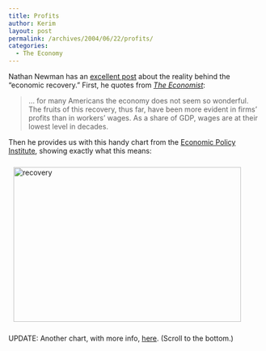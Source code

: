 ```yaml
---
title: Profits
author: Kerim
layout: post
permalink: /archives/2004/06/22/profits/
categories:
  - The Economy
---
```

Nathan Newman has an <a href="http://www.nathannewman.org/log/archives/001769.shtml#001769" onclick="_gaq.push(['_trackEvent', 'outbound-article', 'http://www.nathannewman.org/log/archives/001769.shtml#001769', 'excellent post']);" >excellent post</a> about the reality behind the &#8220;economic recovery.&#8221; First, he quotes from *<a href="http://www.economist.com/displaystory.cfm?story_id=2749545" onclick="_gaq.push(['_trackEvent', 'outbound-article', 'http://www.economist.com/displaystory.cfm?story_id=2749545', 'The Economist']);" >The Economist</a>*:

> &#8230; for many Americans the economy does not seem so wonderful. The fruits of this recovery, thus far, have been more evident in firms&#8217; profits than in workers&#8217; wages. As a share of GDP, wages are at their lowest level in decades.

Then he provides us with this handy chart from the <a href="http://www.epinet.org/content.cfm/webfeatures_snapshots_05272004" onclick="_gaq.push(['_trackEvent', 'outbound-article', 'http://www.epinet.org/content.cfm/webfeatures_snapshots_05272004', 'Economic Policy Institute']);" >Economic Policy Institute</a>, showing exactly what this means:

<img src="http://test.oxus.net/images/recovery.jpg" height="306" width="450" hspace="10" vspace="10" alt="recovery" />

UPDATE: Another chart, with more info, <a href="http://www.j-bradford-delong.net/movable_type/2004_archives/001072.html" onclick="_gaq.push(['_trackEvent', 'outbound-article', 'http://www.j-bradford-delong.net/movable_type/2004_archives/001072.html', 'here']);" >here</a>. (Scroll to the bottom.)

